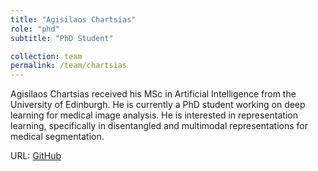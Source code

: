 ```yaml
---
title: "Agisilaos Chartsias"
role: "phd"
subtitle: "PhD Student"

collection: team
permalink: /team/chartsias
---
```

Agisilaos Chartsias received his MSc in Artificial Intelligence from the
University of Edinburgh. He is currently a PhD student working on deep learning
for medical image analysis. He is interested in representation learning,
specifically in disentangled and multimodal representations for medical
segmentation.

URL: [GitHub](https://github.com/agis85)
